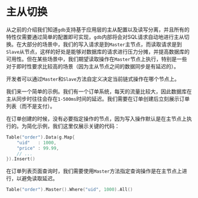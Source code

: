 # 主从切换

从之前的介绍我们知道`gdb`支持基于应用层的主从配置以及读写分离，并且所有的特性仅需要通过简单的配置即可实现，`gdb`内部将会对SQL请求自动地进行主从切换。在大部分的场景中，我们的写入请求是到`Master`主节点，而读取请求是到`Slave`从节点，这样的好处是能够对数据库的请求进行压力分摊，并提高数据库的可用性。但在某些场景中，我们期望读取操作在`Master`节点上执行，特别是一些对于即时性要求比较高的场景（因为主从节点之间的数据同步是有延迟的）。

开发者可以通过`Master`和`Slave`方法自定义决定当前链式操作在哪个节点上。

我们来一个简单的示例。我们有一个订单系统，每天的流量比较大，因此数据库在主从同步时往往会存在`1-500ms`时间的延迟。我们需要在订单创建后立刻展示订单列表（而不是支付）。

在订单创建的时候，没有必要指定操作的节点，因为写入操作默认是在主节点上执行的。为简化示例，我们这里仅展示关键的代码：
```go
Table("order").Data(g.Map{
    "uid"   : 1000,
    "price" : 99.99,
    // ...
}).Insert()
```

在订单列表页面查询时，我们需要使用`Master`方法指定查询操作是在主节点上进行，以避免读取延迟。
```go
Table("order").Master().Where("uid", 1000).All()
```

















